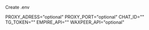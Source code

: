 Create .env

PROXY_ADRESS="optional"
PROXY_PORT="optional"
CHAT_ID=""
TG_TOKEN=""
EMPIRE_API=""
WAXPEER_API="optional"
